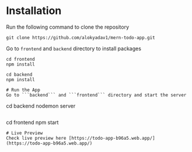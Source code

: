 # Installation
Run the following command to clone the repository
```
git clone https://github.com/alokyadav1/mern-todo-app.git
```
Go to ```frontend``` and ```backend``` directory to install packages
```
cd frontend
npm install
```
```
cd backend
npm install
```

```
# Run the App
Go to ```backend``` and ```frontend``` directory and start the server
```
cd backend
nodemon server
```
```
cd frontend
npm start
```
# Live Preview
Check live preview here [https://todo-app-b96a5.web.app/](https://todo-app-b96a5.web.app/)


